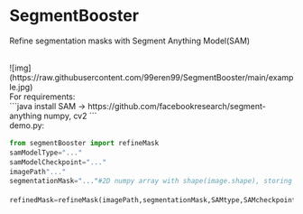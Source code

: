 # SegmentBooster
Refine segmentation masks with Segment Anything Model(SAM)

<br />
![img](https://raw.githubusercontent.com/99eren99/SegmentBooster/main/example.jpg)
<br /> For requirements:<br />
```java
install SAM -> https://github.com/facebookresearch/segment-anything
numpy, cv2
```
<br />
demo.py:<br />

```python 
from segmentBooster import refineMask
samModelType="..."
samModelCheckpoint="..."
imagePath"..."
segmentationMask="..."#2D numpy array with shape(image.shape), storing pixel level class IDs.

refinedMask=refineMask(imagePath,segmentationMask,SAMtype,SAMcheckpoint)#outputs 2D numpy array with shape(image.shape), storing pixel level class IDs.
```
<br />
